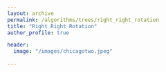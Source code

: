 ```yaml
---
layout: archive
permalink: /algorithms/trees/right_right_rotation
title: "Right Right Rotation"
author_profile: true

header:
  image: "/images/chicagotwo.jpeg"
  
---
```


